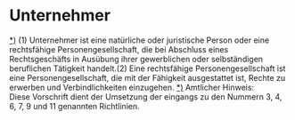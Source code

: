 # Unternehmer

[\*)](#BJNR001950896BJNE244701377) (1) Unternehmer ist eine natürliche oder juristische Person oder eine rechtsfähige Personengesellschaft, die bei Abschluss eines Rechtsgeschäfts in Ausübung ihrer gewerblichen oder selbständigen beruflichen Tätigkeit handelt.(2) Eine rechtsfähige Personengesellschaft ist eine Personengesellschaft, die mit der Fähigkeit ausgestattet ist, Rechte zu erwerben und Verbindlichkeiten einzugehen. [\*)](#FnR.BJNR001950896BJNE244701377) 
Amtlicher Hinweis:  
Diese Vorschrift dient der Umsetzung der eingangs zu den Nummern 3, 4, 6, 7, 9 und 11 genannten Richtlinien.
 

